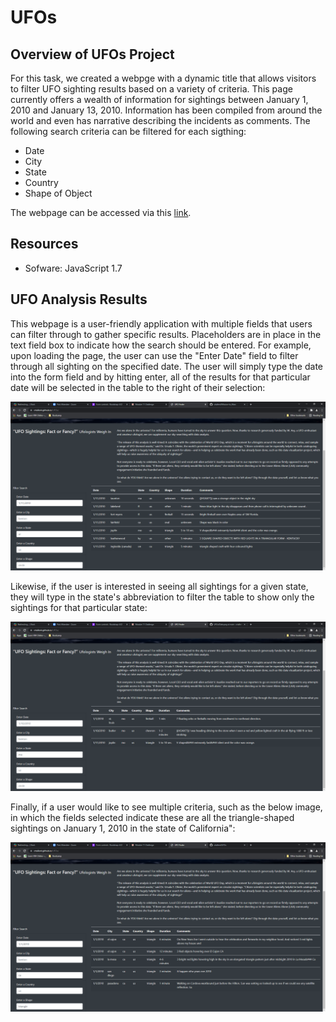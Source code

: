 # UFOs

## Overview of UFOs Project

For this task, we created a webpge with a dynamic title that allows visitors to filter UFO sighting results based on a variety of criteria.  This page currently offers a wealth of information for sightings between January 1, 2010 and January 13, 2010.  Information has been compiled from around the world and even has narrative describing the incidents as comments.  The following search criteria can be filtered for each sigthing:

* Date 
* City 
* State
* Country
* Shape of Object

The webpage can be accessed via this [link](https://crtallent.github.io/UFOs/). 

## Resources

- Sofware: JavaScript 1.7

## UFO Analysis Results

This webpage is a user-friendly application with multiple fields that users can filter through to gather specific results.  Placeholders are in place in the text field box to indicate how the search should be entered. For example, upon loading the page, the user can use the "Enter Date" field to filter through all sighting on the specified date.  The user will simply type the date into the form field and by hitting enter, all of the results for that particular date will be selected in the table to the right of their selection:

<img src="https://github.com/crtallent/UFOs/blob/main/static/images/Date.png" />

Likewise, if the user is interested in seeing all sightings for a given state, they will type in the state's abbreviation to filter the table to show only the sightings for that particular state:

<img src="https://github.com/crtallent/UFOs/blob/main/static/images/State.png" />

Finally, if a user would like to see multiple criteria, such as the below image, in which the fields selected indicate these are all the triangle-shaped sightings on January 1, 2010 in the state of California":


<img src="https://github.com/crtallent/UFOs/blob/main/static/images/Multi.png" />
